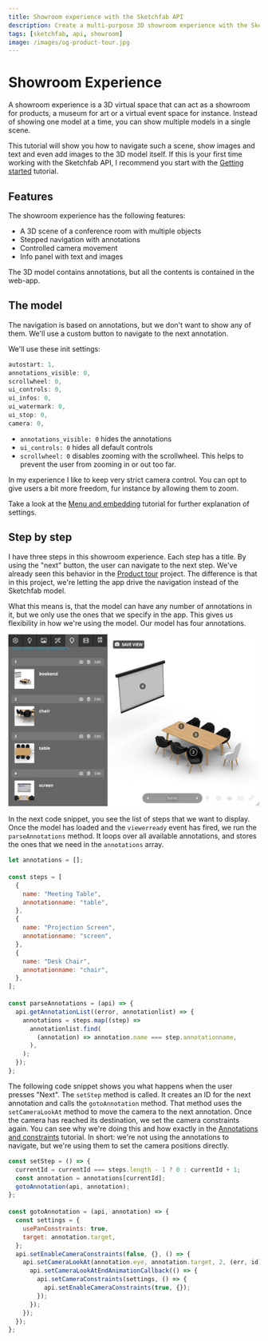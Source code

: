 ```yaml
---
title: Showroom experience with the Sketchfab API
description: Create a multi-purpose 3D showroom experience with the Sketchfab API
tags: [sketchfab, api, showroom]
image: /images/og-product-tour.jpg
---
```


<script setup>
import ShowroomExperience from '../components/ShowroomExperience.vue'
import CodePenEmbed from '../components/CodePenEmbed.vue'
</script>

# Showroom Experience

<ShowroomExperience />

A showroom experience is a 3D virtual space that can act as a showroom for products, a museum for art or a virtual event space for instance. Instead of showing one model at a time, you can show multiple models in a single scene.

This tutorial will show you how to navigate such a scene, show images and text and even add images to the 3D model itself. If this is your first time working with the Sketchfab API, I recommend you start with the [Getting started](../guide/model-loading/getting-started.html) tutorial.

## Features

The showroom experience has the following features:

- A 3D scene of a conference room with multiple objects
- Stepped navigation with annotations
- Controlled camera movement
- Info panel with text and images

The 3D model contains annotations, but all the contents is contained in the web-app.

## The model

<CodePenEmbed id="gOqLEdL/b86ec92afe5da75799ed07799f923013" tab="result" />

The navigation is based on annotations, but we don't want to show any of them. We'll use a custom button to navigate to the next annotation.

We'll use these init settings:

```js
autostart: 1,
annotations_visible: 0,
scrollwheel: 0,
ui_controls: 0,
ui_infos: 0,
ui_watermark: 0,
ui_stop: 0,
camera: 0,
```

- `annotations_visible: 0` hides the annotations
- `ui_controls: 0` hides all default controls
- `scrollwheel: 0` disables zooming with the scrollwheel. This helps to prevent the user from zooming in or out too far.

In my experience I like to keep very strict camera control. You can opt to give users a bit more freedom, fur instance by allowing them to zoom.

Take a look at the [Menu and embedding](../guide/annotations/menu) tutorial for further explanation of settings.

## Step by step

<CodePenEmbed id="MWLbxxP/81954e355dedbb9e33dc00220002ede6" tab="result" />

I have three steps in this showroom experience. Each step has a title. By using the "next" button, the user can navigate to the next step. We've already seen this behavior in the [Product tour](../product-tour) project. The difference is that in this project, we're letting the app drive the navigation instead of the Sketchfab model.

What this means is, that the model can have any number of annotations in it, but we only use the ones that we specify in the app. This gives us flexibility in how we're using the model. Our model has four annotations.

![Annotations Sketchfab](./annotations-sketchfab.jpg)

In the next code snippet, you see the list of steps that we want to display. Once the model has loaded and the `viewerready` event has fired, we run the `parseAnnotations` method. It loops over all available annotations, and stores the ones that we need in the `annotations` array.

```js
let annotations = [];

const steps = [
  {
    name: "Meeting Table",
    annotationname: "table",
  },
  {
    name: "Projection Screen",
    annotationname: "screen",
  },
  {
    name: "Desk Chair",
    annotationname: "chair",
  },
];

const parseAnnotations = (api) => {
  api.getAnnotationList((error, annotationlist) => {
    annotations = steps.map((step) =>
      annotationlist.find(
        (annotation) => annotation.name === step.annotationname,
      ),
    );
  });
};
```

The following code snippet shows you what happens when the user presses "Next". The `setStep` method is called. It creates an ID for the next annotation and calls the `gotoAnnotation` method. That method uses the `setCameraLookAt` method to move the camera to the next annotation. Once the camera has reached its destination, we set the camera constraints again. You can see why we're doing this and how exactly in the [Annotations and constraints](../guide/annotations/annotation-constraints) tutorial. In short: we're not using the annotations to navigate, but we're using them to set the camera positions directly.

```js
const setStep = () => {
  currentId = currentId === steps.length - 1 ? 0 : currentId + 1;
  const annotation = annotations[currentId];
  gotoAnnotation(api, annotation);
};

const gotoAnnotation = (api, annotation) => {
  const settings = {
    usePanConstraints: true,
    target: annotation.target,
  };
  api.setEnableCameraConstraints(false, {}, () => {
    api.setCameraLookAt(annotation.eye, annotation.target, 2, (err, id) => {
      api.setCameraLookAtEndAnimationCallback(() => {
        api.setCameraConstraints(settings, () => {
          api.setEnableCameraConstraints(true, {});
        });
      });
    });
  });
};
```
